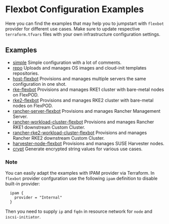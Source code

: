 # Flexbot Configuration Examples

Here you can find the examples that may help you to jumpstart with `flexbot` provider for different use cases.
Make sure to update respective `terraform.tfvars` files with your own infrastructure configuration settings.

## Examples

* [simple](./simple) Simple configuration with a lot of comments.
* [repo](./repo) Uploads and manages OS images and cloud-init templates repositories.
* [host-flexbot](./host-flexbot) Provisions and manages multiple servers the same configuration in one shot.
* [rke-flexbot](./rke-flexbot) Provisions and manages RKE1 cluster with bare-metal nodes on FlexPOD.
* [rke2-flexbot](./rke2-flexbot) Provisions and manages RKE2 cluster with bare-metal nodes on FlexPOD.
* [rancher-server-flexbot](./rancher-server-flexbot) Provisions and manages Rancher Management Server.
* [rancher-workload-cluster-flexbot](./rancher-workload-cluster-flexbot) Provisions and manages Rancher RKE1 downstream Custom Cluster.
* [rancher-rke2-workload-cluster-flexbot](./rancher-rke2-workload-cluster-flexbot) Provisions and manages Rancher RKE2 downstream Custom Cluster.
* [harvester-node-flexbot](./harvester-node-flexbot) Provisions and manages SUSE Harvester nodes.
* [crypt](./crypt) Generate encrypted string values for various use cases.

### Note
You can easily adapt the examples with IPAM provider via Terraform.
In `flexbot` provider confguration use the following `ipam` definition to disable built-in provider:
```
  ipam {
    provider = "Internal"
  }
```
Then you need to supply `ip` and `fqdn` in resource network for `node` and `iscsi-initiator`.
